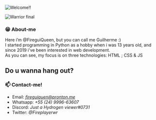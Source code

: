 ![Welcome!!](https://user-images.githubusercontent.com/98475125/199620350-dbfb4e54-a6a2-43af-80de-a7dbe17de53b.gif)

![Warrior final](https://user-images.githubusercontent.com/98475125/199622203-8b2cbd05-e504-4ff3-b0bd-ca7e677d54e0.gif)


### :grin: About-me
Here i’m @FireguiQueen, but you can call me Guilherme :) </br>
I started programming in Python as a hobby when i was 13 years old, and since 2019 i've been interested in web development. </br>
As you can see, my focus is on three technologies: HTML ; CSS & JS


## Do u wanna hang out? 
### 📫 Contact-me! 
+ Email: *fireguiquen@pronton.me*
+ Whatsapp: *+55 (24) 9996-63607*
+ Discord: *Just a Hydrogen viewer#0731*
+ Twitter: *@Fireplayerwr*


<!---
FireguiQueen/FireguiQueen is a ✨ special ✨ repository because its `README.md` (this file) appears on your GitHub profile.
You can click the Preview link to take a look at your changes.
--->
